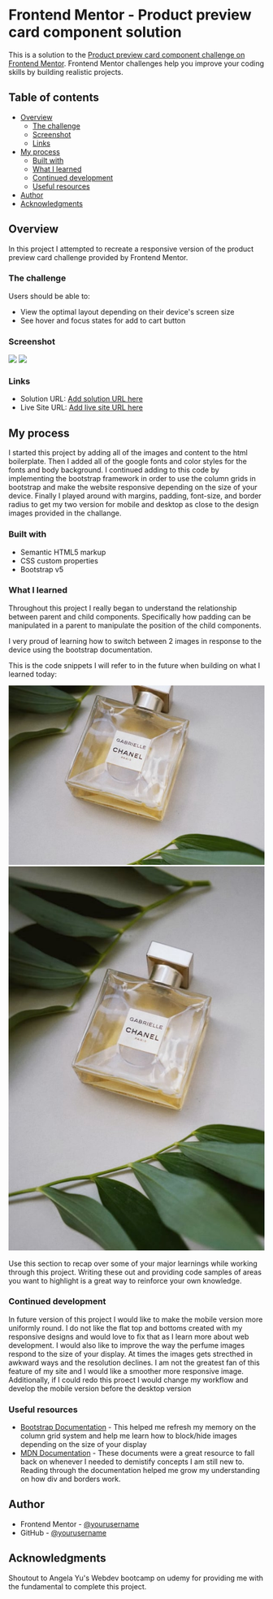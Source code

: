 # Frontend Mentor - Product preview card component solution

This is a solution to the [Product preview card component challenge on Frontend Mentor](https://www.frontendmentor.io/challenges/product-preview-card-component-GO7UmttRfa). Frontend Mentor challenges help you improve your coding skills by building realistic projects. 

## Table of contents

- [Overview](#overview)
  - [The challenge](#the-challenge)
  - [Screenshot](#screenshot)
  - [Links](#links)
- [My process](#my-process)
  - [Built with](#built-with)
  - [What I learned](#what-i-learned)
  - [Continued development](#continued-development)
  - [Useful resources](#useful-resources)
- [Author](#author)
- [Acknowledgments](#acknowledgments)

## Overview

In this project I attempted to recreate a responsive version of the product preview card challenge provided by Frontend Mentor.

### The challenge

Users should be able to:

- View the optimal layout depending on their device's screen size
- See hover and focus states for add to cart button

### Screenshot

![](./dar-product-preview-screenshot-desktop.jpg)
![](./dar-product-preview-screenshot-mobile.jpg)

### Links

- Solution URL: [Add solution URL here](https://your-solution-url.com)
- Live Site URL: [Add live site URL here](https://your-live-site-url.com)

## My process

I started this project by adding all of the images and content to the html boilerplate. Then I added all of the google fonts and color styles for the fonts and body background. I continued adding to this code by implementing the bootstrap framework in order to use the column grids in bootstrap and make the website responsive depending on the size of your device. Finally I played around with margins, padding, font-size, and border radius to get my two version for mobile and desktop as close to the design images provided in the challange.

### Built with

- Semantic HTML5 markup
- CSS custom properties
- Bootstrap v5

### What I learned

Throughout this project I really began to understand the relationship between parent and child components. Specifically how padding can be manipulated in a parent to manipulate the position of the child components. 

I very proud of learning how to switch between 2 images in response to the device using the bootstrap documentation.

This is the code snippets I will refer to in the future when building on what I learned today:
     <div id="img-perfume" class="col-md-6">
        <img class="d-md-none d-lg-none d-xl-none" id="gabrielle-parfum-mobile" src="images/image-product-mobile.jpg"
          alt="Gabrielle-Essence-de-Parfum-mobile-img">
        <img class="d-none d-md-block d-lg-block d-xl-block" id="gabrielle-parfum"
          src="images/image-product-desktop.jpg" alt="Gabrielle-Essence-de-Parfum-img">
      </div>

Use this section to recap over some of your major learnings while working through this project. Writing these out and providing code samples of areas you want to highlight is a great way to reinforce your own knowledge.



### Continued development

In future version of this project I would like to make the mobile version more uniformly round. I do not like the flat top and bottoms created with my responsive designs and would love to fix that as I learn more about web development. I would also like to improve the way the perfume images respond to the size of your display. At times the images gets strecthed in awkward ways and the resolution declines. I am not the greatest fan of this feature of my site and I would like a smoother more responsive image. Additionally, if I could redo this proect I would change my workflow and develop the mobile version before the desktop version

### Useful resources

- [Bootstrap Documentation](https://getbootstrap.com/docs/4.0/utilities/display/) - This helped me refresh my memory on the column grid system and help me learn how to block/hide images depending on the size of your display
- [MDN Documentation](https://developer.mozilla.org/en-US/) - These documents were a great resource to fall back on whenever I needed to demistify concepts I am still new to. Reading through the documentation helped me grow my understanding on how div and borders work.



## Author


- Frontend Mentor - [@yourusername](https://www.frontendmentor.io/profile/Diego-Alanis-Resendiz)
- GitHub - [@yourusername](https://github.com/Diego-Alanis-Resendiz)

## Acknowledgments

Shoutout to Angela Yu's Webdev bootcamp on udemy for providing me with the fundamental to complete this project.